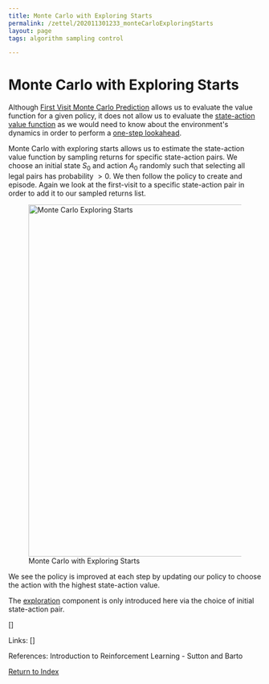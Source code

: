 ```yaml
---
title: Monte Carlo with Exploring Starts
permalink: /zettel/202011301233_monteCarloExploringStarts
layout: page
tags: algorithm sampling control

---
```

# Monte Carlo with Exploring Starts

Although [First Visit Monte Carlo Prediction](202011301143_firstVisitMonteCarloPrediction) allows us to 
evaluate the value function for a given policy, it does not allow us 
to evaluate the [state-action value function](202011221903_actionValueFunction) as we 
would need to know about the environment's dynamics in order to perform 
a [one-step lookahead](202011262125_stateActionTostatevalue).

Monte Carlo with exploring starts allows us to estimate the state-action value 
function by sampling returns for specific state-action pairs. We choose an initial state 
$S_0$ and action $A_0$ randomly such that selecting all legal pairs has probability $> 0$. We 
then follow the policy to create and episode. Again we look at the first-visit to a specific 
state-action pair in order to add it to our sampled returns list.

<figure>
  <img src="/zettel/Images/ReinforcementLearning/MCExploringStarts.png"
     alt="Monte Carlo Exploring Starts"
     class="centerImage"
     style="width: 700px;" />
  <figcaption> Monte Carlo with Exploring Starts </figcaption>     
</figure>

We see the policy is improved at each step by updating our policy to choose the action 
with the highest state-action value.

The [exploration](TODOs) component is only introduced here via the choice of initial state-action pair.

[]

Links: []

References: Introduction to Reinforcement Learning - Sutton and Barto

[Return to Index](index)